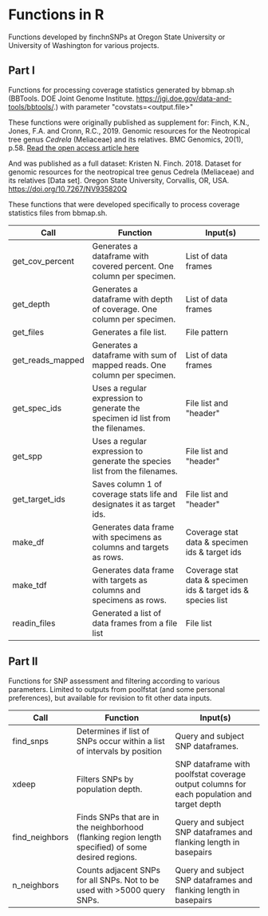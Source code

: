 # Functions in R

Functions developed by finchnSNPs at Oregon State University or University of Washington for various projects. 

## Part I

Functions for processing coverage statistics generated by bbmap.sh (BBTools. DOE Joint Genome Institute. https://jgi.doe.gov/data-and-tools/bbtools/.) with parameter "covstats=<output.file>" 

These functions were originally published as supplement for: 
Finch, K.N., Jones, F.A. and Cronn, R.C., 2019. Genomic resources for the Neotropical tree genus *Cedrela* (Meliaceae) and its relatives. BMC Genomics, 20(1), p.58.
[Read the open access article here](https://bmcgenomics.biomedcentral.com/articles/10.1186/s12864-018-5382-6)

And was published as a full dataset:
Kristen N. Finch. 2018. Dataset for genomic resources for the neotropical tree genus Cedrela (Meliaceae) and its relatives [Data set]. Oregon State University, Corvallis, OR, USA. https://doi.org/10.7267/NV935820Q 

These functions that were developed specifically to process coverage statistics files from bbmap.sh. 

Call|Function|Input(s)|
----------------|----------------|----------------|
get_cov_percent|Generates a dataframe with covered percent. One column per specimen.|List of data frames|
get_depth|Generates a dataframe with depth of coverage. One column per specimen.|List of data frames|
get_files|Generates a file list.|File pattern|
get_reads_mapped|Generates a dataframe with sum of mapped reads. One column per specimen.|List of data frames|
get_spec_ids|Uses a regular expression to generate the specimen id list from the filenames.|File list and "header"|
get_spp|Uses a regular expression to generate the species list from the filenames.|File list and "header"|
get_target_ids|Saves column 1 of coverage stats life and designates it as target ids.|File list and "header"|
make_df|Generates data frame with specimens as columns and targets as rows.|Coverage stat data & specimen ids & target ids|
make_tdf|Generates data frame with targets as columns and specimens as rows.|Coverage stat data & specimen ids & target ids & species list|
readin_files|Generated a list of data frames from a file list|File list|

## Part II

Functions for SNP assessment and filtering according to various parameters. Limited to outputs from poolfstat (and some personal preferences), but available for revision to fit other data inputs. 

Call|Function|Input(s)|
----------------|----------------|----------------|
find_snps|Determines if list of SNPs occur within a list of intervals by position|Query and subject SNP dataframes.|
xdeep|Filters SNPs by population depth.|SNP dataframe with poolfstat coverage output columns for each population and target depth|
find_neighbors|Finds SNPs that are in the neighborhood (flanking region length specified) of some desired regions.|Query and subject SNP dataframes and flanking length in basepairs|
n_neighbors|Counts adjacent SNPs for all SNPs. Not to be used with >5000 query SNPs.|Query and subject SNP dataframes and flanking length in basepairs|



